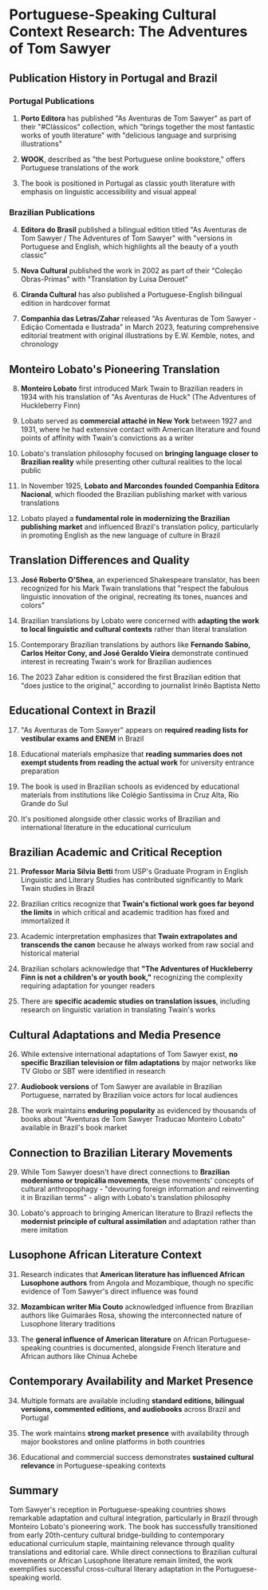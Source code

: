 # Portuguese-Speaking Cultural Context Research: The Adventures of Tom Sawyer

## Publication History in Portugal and Brazil

### Portugal Publications
1. **Porto Editora** has published "As Aventuras de Tom Sawyer" as part of their "#Clássicos" collection, which "brings together the most fantastic works of youth literature" with "delicious language and surprising illustrations"

2. **WOOK**, described as "the best Portuguese online bookstore," offers Portuguese translations of the work

3. The book is positioned in Portugal as classic youth literature with emphasis on linguistic accessibility and visual appeal

### Brazilian Publications
4. **Editora do Brasil** published a bilingual edition titled "As Aventuras de Tom Sawyer / The Adventures of Tom Sawyer" with "versions in Portuguese and English, which highlights all the beauty of a youth classic"

5. **Nova Cultural** published the work in 2002 as part of their "Coleção Obras-Primas" with "Translation by Luísa Derouet"

6. **Ciranda Cultural** has also published a Portuguese-English bilingual edition in hardcover format

7. **Companhia das Letras/Zahar** released "As Aventuras de Tom Sawyer - Edição Comentada e Ilustrada" in March 2023, featuring comprehensive editorial treatment with original illustrations by E.W. Kemble, notes, and chronology

## Monteiro Lobato's Pioneering Translation

8. **Monteiro Lobato** first introduced Mark Twain to Brazilian readers in 1934 with his translation of "As Aventuras de Huck" (The Adventures of Huckleberry Finn)

9. Lobato served as **commercial attaché in New York** between 1927 and 1931, where he had extensive contact with American literature and found points of affinity with Twain's convictions as a writer

10. Lobato's translation philosophy focused on **bringing language closer to Brazilian reality** while presenting other cultural realities to the local public

11. In November 1925, **Lobato and Marcondes founded Companhia Editora Nacional**, which flooded the Brazilian publishing market with various translations

12. Lobato played a **fundamental role in modernizing the Brazilian publishing market** and influenced Brazil's translation policy, particularly in promoting English as the new language of culture in Brazil

## Translation Differences and Quality

13. **José Roberto O'Shea**, an experienced Shakespeare translator, has been recognized for his Mark Twain translations that "respect the fabulous linguistic innovation of the original, recreating its tones, nuances and colors"

14. Brazilian translations by Lobato were concerned with **adapting the work to local linguistic and cultural contexts** rather than literal translation

15. Contemporary Brazilian translations by authors like **Fernando Sabino, Carlos Heitor Cony, and José Geraldo Vieira** demonstrate continued interest in recreating Twain's work for Brazilian audiences

16. The 2023 Zahar edition is considered the first Brazilian edition that "does justice to the original," according to journalist Irinêo Baptista Netto

## Educational Context in Brazil

17. "As Aventuras de Tom Sawyer" appears on **required reading lists for vestibular exams and ENEM** in Brazil

18. Educational materials emphasize that **reading summaries does not exempt students from reading the actual work** for university entrance preparation

19. The book is used in Brazilian schools as evidenced by educational materials from institutions like Colégio Santíssima in Cruz Alta, Rio Grande do Sul

20. It's positioned alongside other classic works of Brazilian and international literature in the educational curriculum

## Brazilian Academic and Critical Reception

21. **Professor Maria Sílvia Betti** from USP's Graduate Program in English Linguistic and Literary Studies has contributed significantly to Mark Twain studies in Brazil

22. Brazilian critics recognize that **Twain's fictional work goes far beyond the limits** in which critical and academic tradition has fixed and immortalized it

23. Academic interpretation emphasizes that **Twain extrapolates and transcends the canon** because he always worked from raw social and historical material

24. Brazilian scholars acknowledge that **"The Adventures of Huckleberry Finn is not a children's or youth book,"** recognizing the complexity requiring adaptation for younger readers

25. There are **specific academic studies on translation issues**, including research on linguistic variation in translating Twain's works

## Cultural Adaptations and Media Presence

26. While extensive international adaptations of Tom Sawyer exist, **no specific Brazilian television or film adaptations** by major networks like TV Globo or SBT were identified in research

27. **Audiobook versions** of Tom Sawyer are available in Brazilian Portuguese, narrated by Brazilian voice actors for local audiences

28. The work maintains **enduring popularity** as evidenced by thousands of books about "Aventuras de Tom Sawyer Traducao Monteiro Lobato" available in Brazil's book market

## Connection to Brazilian Literary Movements

29. While Tom Sawyer doesn't have direct connections to **Brazilian modernismo or tropicália movements**, these movements' concepts of cultural anthropophagy - "devouring foreign information and reinventing it in Brazilian terms" - align with Lobato's translation philosophy

30. Lobato's approach to bringing American literature to Brazil reflects the **modernist principle of cultural assimilation** and adaptation rather than mere imitation

## Lusophone African Literature Context

31. Research indicates that **American literature has influenced African Lusophone authors** from Angola and Mozambique, though no specific evidence of Tom Sawyer's direct influence was found

32. **Mozambican writer Mia Couto** acknowledged influence from Brazilian authors like Guimarães Rosa, showing the interconnected nature of Lusophone literary traditions

33. The **general influence of American literature** on African Portuguese-speaking countries is documented, alongside French literature and African authors like Chinua Achebe

## Contemporary Availability and Market Presence

34. Multiple formats are available including **standard editions, bilingual versions, commented editions, and audiobooks** across Brazil and Portugal

35. The work maintains **strong market presence** with availability through major bookstores and online platforms in both countries

36. Educational and commercial success demonstrates **sustained cultural relevance** in Portuguese-speaking contexts

## Summary

Tom Sawyer's reception in Portuguese-speaking countries shows remarkable adaptation and cultural integration, particularly in Brazil through Monteiro Lobato's pioneering work. The book has successfully transitioned from early 20th-century cultural bridge-building to contemporary educational curriculum staple, maintaining relevance through quality translations and editorial care. While direct connections to Brazilian cultural movements or African Lusophone literature remain limited, the work exemplifies successful cross-cultural literary adaptation in the Portuguese-speaking world.